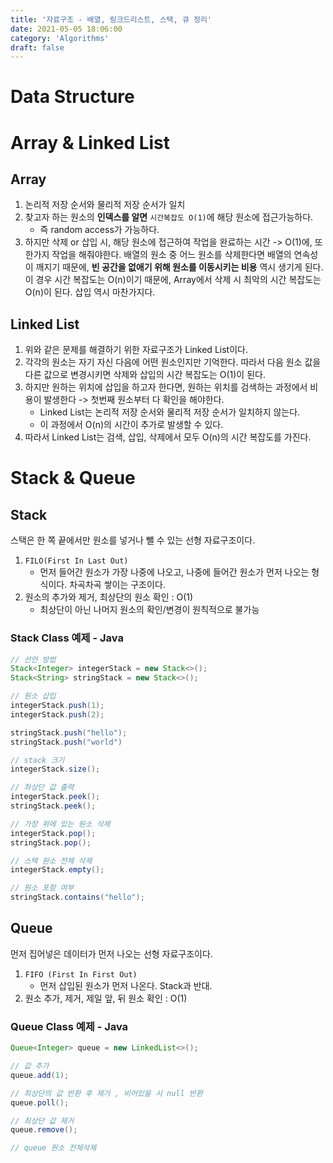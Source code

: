 ```yaml
---
title: '자료구조 - 배열, 링크드리스트, 스택, 큐 정리'
date: 2021-05-05 18:06:00
category: 'Algorithms'
draft: false
---  
```


# Data Structure

# Array & Linked List

## Array 
1. 논리적 저장 순서와 물리적 저장 순서가 일치
2. 찾고자 하는 원소의 **인덱스를 알면** `시간복잡도 O(1)`에 해당 원소에 접근가능하다.
    - 즉 random access가 가능하다.
3. 하지만 삭제 or 삽입 시, 해당 원소에 접근하여 작업을 완료하는 시간 -> O(1)에, 또 한가지 작업을 해줘야한다. 배열의 원소 중 어느 원소를 삭제한다면 배열의 연속성이 깨지기 때문에, **빈 공간을 없애기 위해 원소를 이동시키는 비용** 역시 생기게 된다. 이 경우 시간 복잡도는 O(n)이기 때문에, Array에서 삭제 시 최악의 시간 복잡도는 O(n)이 된다. 삽입 역시 마찬가지다.

## Linked List
1. 위와 같은 문제를 해결하기 위한 자료구조가 Linked List이다. 
2. 각각의 원소는 자기 자신 다음에 어떤 원소인지만 기억한다. 따라서 다음 원소 값을 다른 값으로 변경시키면 삭제와 삽입의 시간 복잡도는 O(1)이 된다. 
3. 하지만 원하는 위치에 삽입을 하고자 한다면, 원하는 위치를 검색하는 과정에서 비용이 발생한다 -> 첫번째 원소부터 다 확인을 해야한다. 
    - Linked List는 논리적 저장 순서와 물리적 저장 순서가 일치하지 않는다. 
    - 이 과정에서 O(n)의 시간이 추가로 발생할 수 있다.
4. 따라서 Linked List는 검색, 삽입, 삭제에서 모두 O(n)의 시간 복잡도를 가진다.

# Stack & Queue 

## Stack
스택은 한 쪽 끝에서만 원소를 넣거나 뺄 수 있는 선형 자료구조이다. 

1. `FILO(First In Last Out)`
    - 먼저 들어간 원소가 가장 나중에 나오고, 나중에 들어간 원소가 먼저 나오는 형식이다. 차곡차곡 쌓이는 구조이다. 
2. 원소의 추가와 제거, 최상단의 원소 확인 : O(1)
    - 최상단이 아닌 나머지 원소의 확인/변경이 원칙적으로 불가능

### Stack Class 예제 - Java

``` java
// 선언 방법 
Stack<Integer> integerStack = new Stack<>();
Stack<String> stringStack = new Stack<>();

// 원소 삽입
integerStack.push(1);
integerStack.push(2);

stringStack.push("hello");
stringStack.push("world")

// stack 크기
integerStack.size();

// 촤상단 값 출력 
integerStack.peek();
stringStack.peek();

// 가장 위에 있는 원소 삭제
integerStack.pop();
stringStack.pop();

// 스택 원소 전체 삭제
integerStack.empty();

// 원소 포함 여부
stringStack.contains("hello");

```

## Queue
먼저 집어넣은 데이터가 먼저 나오는 선형 자료구조이다.
1. `FIFO (First In First Out) `
    - 먼저 삽입된 원소가 먼저 나온다. Stack과 반대.
2. 원소 추가, 제거, 제일 앞, 뒤 원소 확인 : O(1)

### Queue Class 예제 - Java 

``` java
Queue<Integer> queue = new LinkedList<>();

// 값 추가 
queue.add(1); 

// 최상단의 값 반환 후 제거 , 비어있을 시 null 반환
queue.poll();

// 최상단 값 제거 
queue.remove();

// queue 원소 전체삭제 

```